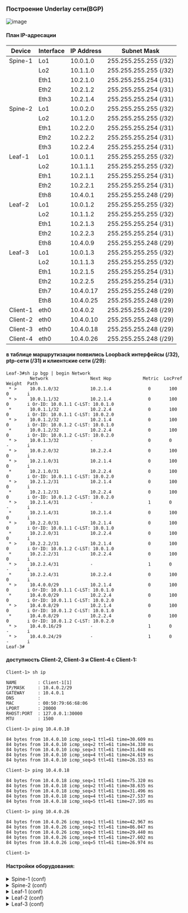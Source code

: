 ### Построение Underlay сети(BGP)

![image](https://github.com/dsuvorov-gthb/dc-network-design/assets/169836298/76fcc847-cc21-4ba6-9826-840d1f712d00)

#### План IP-адресации
|Device | Interface | IP Address | Subnet Mask|
|--- | --- | --- | ---|
|Spine-1 | Lo1 | 10.0.1.0 | 255.255.255.255 (/32)|
| | Lo2 | 10.1.1.0 | 255.255.255.255 (/32)|
| | Eth1 | 10.2.1.0 | 255.255.255.254 (/31)|
| | Eth2 | 10.2.1.2 | 255.255.255.254 (/31)|
| | Eth3 | 10.2.1.4 | 255.255.255.254 (/31)|
|Spine-2 | Lo1 | 10.0.2.0 | 255.255.255.255 (/32)|
| | Lo2 | 10.1.2.0 | 255.255.255.255 (/32)|
| | Eth1 | 10.2.2.0 | 255.255.255.254 (/31)|
| | Eth2 | 10.2.2.2 | 255.255.255.254 (/31)|
| | Eth3 | 10.2.2.4 | 255.255.255.254 (/31)|
|Leaf-1 | Lo1 | 10.0.1.1 | 255.255.255.255 (/32)|
| | Lo2 | 10.1.1.1 | 255.255.255.255 (/32)|
| | Eth1 | 10.2.1.1 | 255.255.255.254 (/31)|
| | Eth2 | 10.2.2.1 | 255.255.255.254 (/31)|
| | Eth8 | 10.4.0.1 | 255.255.255.248 (/29)|
|Leaf-2 | Lo1 | 10.0.1.2 | 255.255.255.255 (/32)|
| | Lo2 | 10.1.1.2 | 255.255.255.255 (/32)|
| | Eth1 | 10.2.1.3 | 255.255.255.254 (/31)|
| | Eth2 | 10.2.2.3 | 255.255.255.254 (/31)|
| | Eth8 | 10.4.0.9 | 255.255.255.248 (/29)|
|Leaf-3 | Lo1 | 10.0.1.3 | 255.255.255.255 (/32)|
| | Lo2 | 10.1.1.3 | 255.255.255.255 (/32)|
| | Eth1 | 10.2.1.5 | 255.255.255.254 (/31)|
| | Eth2 | 10.2.2.5 | 255.255.255.254 (/31)|
| | Eth7 | 10.4.0.17 | 255.255.255.248 (/29)|
| | Eth8 | 10.4.0.25 | 255.255.255.248 (/29)|
|Client-1 | eth0 | 10.4.0.2 | 255.255.255.248 (/29)|
|Client-2 | eth0 | 10.4.0.10 | 255.255.255.248 (/29)|
|Client-3 | eth0 | 10.4.0.18 | 255.255.255.248 (/29)|
|Client-4 | eth0 | 10.4.0.26 | 255.255.255.248 (/29)|

#### в таблице маршрутизации появились Loopback интерфейсы (/32), ptp-сети (/31) и клиентские сети (/29):

```
Leaf-3#sh ip bgp | begin Network
         Network                Next Hop            Metric  LocPref Weight  Path
 * >     10.0.1.0/32            10.2.1.4              0       100     0       i
 * >     10.0.1.1/32            10.2.1.4              0       100     0       i Or-ID: 10.0.1.1 C-LST: 10.0.1.0
 *       10.0.1.1/32            10.2.2.4              0       100     0       i Or-ID: 10.0.1.1 C-LST: 10.0.2.0
 * >     10.0.1.2/32            10.2.1.4              0       100     0       i Or-ID: 10.0.1.2 C-LST: 10.0.1.0
 *       10.0.1.2/32            10.2.2.4              0       100     0       i Or-ID: 10.0.1.2 C-LST: 10.0.2.0
 * >     10.0.1.3/32            -                     0       0       -       i
 * >     10.0.2.0/32            10.2.2.4              0       100     0       i
 * >     10.2.1.0/31            10.2.1.4              0       100     0       i
 *       10.2.1.0/31            10.2.2.4              0       100     0       i Or-ID: 10.0.1.1 C-LST: 10.0.2.0
 * >     10.2.1.2/31            10.2.1.4              0       100     0       i
 *       10.2.1.2/31            10.2.2.4              0       100     0       i Or-ID: 10.0.1.2 C-LST: 10.0.2.0
 * >     10.2.1.4/31            -                     1       0       -       i
 *       10.2.1.4/31            10.2.1.4              0       100     0       i
 * >     10.2.2.0/31            10.2.1.4              0       100     0       i Or-ID: 10.0.1.1 C-LST: 10.0.1.0
 *       10.2.2.0/31            10.2.2.4              0       100     0       i
 * >     10.2.2.2/31            10.2.1.4              0       100     0       i Or-ID: 10.0.1.2 C-LST: 10.0.1.0
 *       10.2.2.2/31            10.2.2.4              0       100     0       i
 * >     10.2.2.4/31            -                     1       0       -       i
 *       10.2.2.4/31            10.2.2.4              0       100     0       i
 * >     10.4.0.0/29            10.2.1.4              0       100     0       i Or-ID: 10.0.1.1 C-LST: 10.0.1.0
 *       10.4.0.0/29            10.2.2.4              0       100     0       i Or-ID: 10.0.1.1 C-LST: 10.0.2.0
 * >     10.4.0.8/29            10.2.1.4              0       100     0       i Or-ID: 10.0.1.2 C-LST: 10.0.1.0
 *       10.4.0.8/29            10.2.2.4              0       100     0       i Or-ID: 10.0.1.2 C-LST: 10.0.2.0
 * >     10.4.0.16/29           -                     1       0       -       i
 * >     10.4.0.24/29           -                     1       0       -       i
Leaf-3#
```

#### доступность Client-2, Client-3 и Client-4 c Client-1:

```
Client-1> sh ip

NAME        : Client-1[1]
IP/MASK     : 10.4.0.2/29
GATEWAY     : 10.4.0.1
DNS         :
MAC         : 00:50:79:66:68:06
LPORT       : 20000
RHOST:PORT  : 127.0.0.1:30000
MTU         : 1500

Client-1> ping 10.4.0.10

84 bytes from 10.4.0.10 icmp_seq=1 ttl=61 time=30.609 ms
84 bytes from 10.4.0.10 icmp_seq=2 ttl=61 time=34.330 ms
84 bytes from 10.4.0.10 icmp_seq=3 ttl=61 time=31.648 ms
84 bytes from 10.4.0.10 icmp_seq=4 ttl=61 time=24.619 ms
84 bytes from 10.4.0.10 icmp_seq=5 ttl=61 time=26.153 ms

Client-1> ping 10.4.0.18

84 bytes from 10.4.0.18 icmp_seq=1 ttl=61 time=75.320 ms
84 bytes from 10.4.0.18 icmp_seq=2 ttl=61 time=38.635 ms
84 bytes from 10.4.0.18 icmp_seq=3 ttl=61 time=31.496 ms
84 bytes from 10.4.0.18 icmp_seq=4 ttl=61 time=27.537 ms
84 bytes from 10.4.0.18 icmp_seq=5 ttl=61 time=27.105 ms

Client-1> ping 10.4.0.26

84 bytes from 10.4.0.26 icmp_seq=1 ttl=61 time=42.967 ms
84 bytes from 10.4.0.26 icmp_seq=2 ttl=61 time=86.047 ms
84 bytes from 10.4.0.26 icmp_seq=3 ttl=61 time=29.440 ms
84 bytes from 10.4.0.26 icmp_seq=4 ttl=61 time=27.602 ms
84 bytes from 10.4.0.26 icmp_seq=5 ttl=61 time=26.974 ms

Client-1>
```

#### Настройки оборудования:

<details>
<summary> Spine-1 (conf) </summary>
  
```
Spine-1#sh running-config
! Command: show running-config
! device: Spine-1 (vEOS-lab, EOS-4.29.2F)
!
! boot system flash:/vEOS-lab.swi
!
no aaa root
!
transceiver qsfp default-mode 4x10G
!
service routing protocols model ribd
!
hostname Spine-1
!
spanning-tree mode mstp
!
interface Ethernet1
   description Leaf-1 | Eth1
   no switchport
   ip address 10.2.1.0/31
   bfd interval 200 min-rx 200 multiplier 3
!
interface Ethernet2
   description Leaf-2 | Eth1
   no switchport
   ip address 10.2.1.2/31
   bfd interval 200 min-rx 200 multiplier 3
!
interface Ethernet3
   description Leaf-3 | Eth1
   no switchport
   ip address 10.2.1.4/31
   bfd interval 200 min-rx 200 multiplier 3
!
interface Ethernet4
!
interface Ethernet5
!
interface Ethernet6
!
interface Ethernet7
!
interface Ethernet8
!
interface Loopback1
   description Underlay
   ip address 10.0.1.0/32
!
interface Loopback2
   description Overlay
   ip address 10.1.1.0/32
!
interface Management1
!
ip routing
!
router bgp 64500
   router-id 10.0.1.0
   neighbor 10.2.1.1 remote-as 64500
   neighbor 10.2.1.1 next-hop-self
   neighbor 10.2.1.1 bfd
   neighbor 10.2.1.1 description Leaf-1
   neighbor 10.2.1.1 route-reflector-client
   neighbor 10.2.1.3 remote-as 64500
   neighbor 10.2.1.3 next-hop-self
   neighbor 10.2.1.3 bfd
   neighbor 10.2.1.3 description Leaf-2
   neighbor 10.2.1.3 route-reflector-client
   neighbor 10.2.1.5 remote-as 64500
   neighbor 10.2.1.5 next-hop-self
   neighbor 10.2.1.5 bfd
   neighbor 10.2.1.5 description Leaf-3
   neighbor 10.2.1.5 route-reflector-client
   network 10.0.1.0/32
   network 10.2.1.0/31
   network 10.2.1.2/31
   network 10.2.1.4/31
   network 10.4.0.0/14
!
end
Spine-1#

```

</details>



<details>
<summary> Spine-2 (conf) </summary>
  
```
Spine-2#sh running-config
! Command: show running-config
! device: Spine-2 (vEOS-lab, EOS-4.29.2F)
!
! boot system flash:/vEOS-lab.swi
!
no aaa root
!
transceiver qsfp default-mode 4x10G
!
service routing protocols model ribd
!
hostname Spine-2
!
spanning-tree mode mstp
!
interface Ethernet1
   description Leaf-1 | Eth2
   no switchport
   ip address 10.2.2.0/31
   bfd interval 200 min-rx 200 multiplier 3
!
interface Ethernet2
   description Leaf-2 | Eth2
   no switchport
   ip address 10.2.2.2/31
   bfd interval 200 min-rx 200 multiplier 3
!
interface Ethernet3
   description Leaf-3 | Eth2
   no switchport
   ip address 10.2.2.4/31
   bfd interval 200 min-rx 200 multiplier 3
!
interface Ethernet4
!
interface Ethernet5
!
interface Ethernet6
!
interface Ethernet7
!
interface Ethernet8
!
interface Loopback1
   description Underlay
   ip address 10.0.2.0/32
!
interface Loopback2
   description Overlay
   ip address 10.1.2.0/32
!
interface Management1
!
ip routing
!
router bgp 64500
   router-id 10.0.2.0
   neighbor 10.2.2.1 remote-as 64500
   neighbor 10.2.2.1 next-hop-self
   neighbor 10.2.2.1 bfd
   neighbor 10.2.2.1 description Leaf-1
   neighbor 10.2.2.1 route-reflector-client
   neighbor 10.2.2.3 remote-as 64500
   neighbor 10.2.2.3 next-hop-self
   neighbor 10.2.2.3 bfd
   neighbor 10.2.2.3 description Leaf-2
   neighbor 10.2.2.3 route-reflector-client
   neighbor 10.2.2.5 remote-as 64500
   neighbor 10.2.2.5 next-hop-self
   neighbor 10.2.2.5 bfd
   neighbor 10.2.2.5 description Leaf-3
   neighbor 10.2.2.5 route-reflector-client
   network 10.0.2.0/32
   network 10.2.2.0/31
   network 10.2.2.2/31
   network 10.2.2.4/31
!
end
Spine-2#

```

</details>

<details>
<summary> Leaf-1 (conf) </summary>
  
```
Leaf-1#sh running-config
! Command: show running-config
! device: Leaf-1 (vEOS-lab, EOS-4.29.2F)
!
! boot system flash:/vEOS-lab.swi
!
no aaa root
!
transceiver qsfp default-mode 4x10G
!
service routing protocols model ribd
!
hostname Leaf-1
!
spanning-tree mode mstp
!
interface Ethernet1
   description Spine-1 | Eth1
   no switchport
   ip address 10.2.1.1/31
   bfd interval 200 min-rx 200 multiplier 3
!
interface Ethernet2
   description Spine-2 | Eth1
   no switchport
   ip address 10.2.2.1/31
   bfd interval 200 min-rx 200 multiplier 3
!
interface Ethernet3
!
interface Ethernet4
!
interface Ethernet5
!
interface Ethernet6
!
interface Ethernet7
!
interface Ethernet8
   description Client-1 | eth0
   no switchport
   ip address 10.4.0.1/29
!
interface Loopback1
   description Underlay
   ip address 10.0.1.1/32
!
interface Loopback2
   description Overlay
   ip address 10.1.1.1/32
!
interface Management1
!
ip routing
!
router bgp 64500
   router-id 10.0.1.1
   neighbor 10.2.1.0 remote-as 64500
   neighbor 10.2.1.0 bfd
   neighbor 10.2.1.0 description Spine-1
   neighbor 10.2.2.0 remote-as 64500
   neighbor 10.2.2.0 bfd
   neighbor 10.2.2.0 description Spine-2
   network 10.0.1.1/32
   network 10.2.1.0/31
   network 10.2.2.0/31
   network 10.4.0.0/29
!
end
Leaf-1#

```

</details>

<details>
<summary> Leaf-2 (conf) </summary>
  
```
Leaf-2#sh running-config
! Command: show running-config
! device: Leaf-2 (vEOS-lab, EOS-4.29.2F)
!
! boot system flash:/vEOS-lab.swi
!
no aaa root
!
transceiver qsfp default-mode 4x10G
!
service routing protocols model ribd
!
hostname Leaf-2
!
spanning-tree mode mstp
!
interface Ethernet1
   description Spine-1 | Eth2
   no switchport
   ip address 10.2.1.3/31
   bfd interval 200 min-rx 200 multiplier 3
!
interface Ethernet2
   description Spine-2 | Eth2
   no switchport
   ip address 10.2.2.3/31
   bfd interval 200 min-rx 200 multiplier 3
!
interface Ethernet3
!
interface Ethernet4
!
interface Ethernet5
!
interface Ethernet6
!
interface Ethernet7
!
interface Ethernet8
   description Client-2 | Eth0
   no switchport
   ip address 10.4.0.9/29
!
interface Loopback1
   description Underlay
   ip address 10.0.1.2/32
!
interface Loopback2
   description Overlay
   ip address 10.1.1.2/32
!
interface Management1
!
ip routing
!
router bgp 64500
   router-id 10.0.1.2
   neighbor 10.2.1.2 remote-as 64500
   neighbor 10.2.1.2 bfd
   neighbor 10.2.1.2 description Spine-1
   neighbor 10.2.2.2 remote-as 64500
   neighbor 10.2.2.2 bfd
   neighbor 10.2.2.2 description Spine-2
   network 10.0.1.2/32
   network 10.2.1.2/31
   network 10.2.2.2/31
   network 10.4.0.8/29
!
end
Leaf-2#

```

</details>

<details>
<summary> Leaf-3 (conf) </summary>
  
```
Leaf-3#sh running-config
! Command: show running-config
! device: Leaf-3 (vEOS-lab, EOS-4.29.2F)
!
! boot system flash:/vEOS-lab.swi
!
no aaa root
!
transceiver qsfp default-mode 4x10G
!
service routing protocols model ribd
!
hostname Leaf-3
!
spanning-tree mode mstp
!
interface Ethernet1
   description Spine-1 | Eth3
   no switchport
   ip address 10.2.1.5/31
   bfd interval 200 min-rx 200 multiplier 3
!
interface Ethernet2
   description Spine-2 | Eth3
   no switchport
   ip address 10.2.2.5/31
   bfd interval 200 min-rx 200 multiplier 3
!
interface Ethernet3
!
interface Ethernet4
!
interface Ethernet5
!
interface Ethernet6
!
interface Ethernet7
   description Clinet-4 | Eth0
   no switchport
   ip address 10.4.0.25/29
!
interface Ethernet8
   description Client-3 | Eth0
   no switchport
   ip address 10.4.0.17/29
!
interface Loopback1
   description Underlay
   ip address 10.0.1.3/32
!
interface Loopback2
   description Overlay
   ip address 10.1.1.3/32
!
interface Management1
!
ip routing
!
router bgp 64500
   router-id 10.0.1.3
   neighbor 10.2.1.4 remote-as 64500
   neighbor 10.2.1.4 bfd
   neighbor 10.2.1.4 description Spine-1
   neighbor 10.2.2.4 remote-as 64500
   neighbor 10.2.2.4 bfd
   neighbor 10.2.2.4 description Spine-2
   network 10.0.1.3/32
   network 10.2.1.4/31
   network 10.2.2.4/31
   network 10.4.0.16/29
   network 10.4.0.24/29
!
end
Leaf-3#

```

</details>
